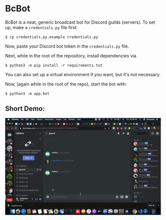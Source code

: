 # BcBot

BcBot is a neat, generic broadcast bot for Discord guilds (servers). To set up, make a `credentials.py` file first:
```
$ cp credentials.py.example credentials.py
```

Now, paste your Discord bot token in the `credentials.py` file.

Next, while in the root of the repository, install dependencies via
```
$ python3 -m pip install -r requirements.txt
```
You can also set up a virtual environment if you want, but it's not necessary.

Now, (again while in the root of the repo), start the bot with:
```
$ python3 -m app.bot
```

## Short Demo:
![Small demo gif for the broadcast bot usage](/demo.gif)